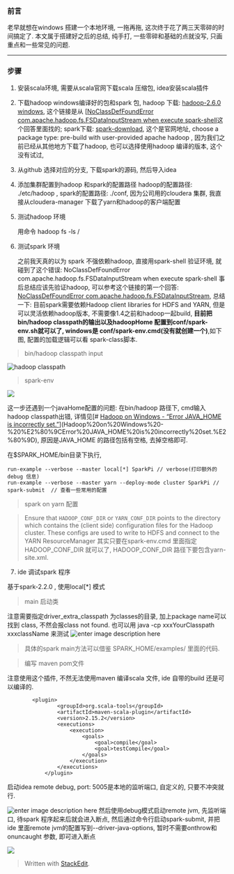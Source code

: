 ### 前言
老早就想在windows 搭建一个本地环境, 一拖再拖, 这次终于花了两三天零碎的时间搞定了. 本文属于搭建好之后的总结, 纯手打, 一些零碎和基础的点就没写, 只画重点和一些常见的问题. 

---

### 步骤
1. 安装scala环境, 需要从scala官网下载scala 压缩包, idea安装scala插件
2. 下载hadoop windows编译好的包和spark 包, hadoop 下载: [hadoop-2.6.0 windows](http://www.barik.net/archive/2015/01/19/172716/), 这个链接是从 [[NoClassDefFoundError com.apache.hadoop.fs.FSDataInputStream when execute spark-shell](https://stackoverflow.com/questions/30906412/noclassdeffounderror-com-apache-hadoop-fs-fsdatainputstream-when-execute-spark-s)这个回答里面找的; spark下载: [spark-download](https://spark.apache.org/downloads.html), 这个是官网地址, choose a package type: pre-build with user-provided apache hadoop , 因为我们之前已经从其他地方下载了hadoop, 也可以选择使用hadoop 编译的版本, 这个没有试过, 
3.  从github 选择对应的分支, 下载spark的源码, 然后导入idea
4. 添加集群配置到hadoop 和spark的配置路径
	hadoop的配置路径: ./etc/hadoop , spark的配置路径: ./conf, 因为公司用的cloudera 集群, 我直接从cloudera-manager 下载了yarn和hadoop的客户端配置

5. 测试hadoop 环境

	用命令 hadoop fs -ls /
6. 测试spark 环境

	之前我天真的以为 spark 不强依赖hadoop, 直接用spark-shell 验证环境, 就碰到了这个错误: NoClassDefFoundError com.apache.hadoop.fs.FSDataInputStream when execute spark-shell 事后总结应该先验证hadoop, 可以参考这个链接的第一个回答: [NoClassDefFoundError com.apache.hadoop.fs.FSDataInputStream](%5BNoClassDefFoundError%20com.apache.hadoop.fs.FSDataInputStream%20when%20execute%20spark-shell%5D%28https://stackoverflow.com/questions/30906412/noclassdeffounderror-com-apache-hadoop-fs-fsdatainputstream-when-execute-spark-s%29),  总结一下: 目前spark需要依赖Hadoop client libraries for HDFS and YARN,  但是可以灵活依赖hadoop版本, 不需要像1.4之前和hadoop一起build, **目前把 bin/hadoop classpath的输出以及hadoopHome 配置到conf/spark-env.sh就可以了, windows是 conf/spark-env.cmd(没有就创建一个)**,如下图, 配置的加载逻辑可以看 spark-class脚本.
>	bin/hadoop classpath input

![hadoop classpath](https://drive.google.com/uc?id=1Mjm78ZLoSMzIpoegwPIaaIdxb0JO0Pvx)

> spark-env

![](https://drive.google.com/uc?id=1CZ8yTmYyNkv6MkvHHM4ZR5JX0Tx-A7Ha)

这一步还遇到一个javaHome配置的问题: 在bin/hadoop 路径下, cmd输入hadoop classpath出错, 详情见[# [Hadoop on Windows - “Error JAVA_HOME is incorrectly set.”](https://stackoverflow.com/questions/31621032/hadoop-on-windows-error-java-home-is-incorrectly-set)](Hadoop%20on%20Windows%20-%20%E2%80%9CError%20JAVA_HOME%20is%20incorrectly%20set.%E2%80%9D), 原因是JAVA_HOME 的路径包括有空格, 去掉空格即可.

在$SPARK_HOME/bin目录下执行, 

```
run-example --verbose --master local[*] SparkPi // verbose(打印额外的debug 信息)
run-example --verbose --master yarn --deploy-mode cluster SparkPi // 
spark-submit  // 查看一些常用的配置
```

> spark on yarn 配置

> Ensure that `HADOOP_CONF_DIR` or `YARN_CONF_DIR` points to the directory 
which contains the (client side) configuration files for the Hadoop cluster. These configs are used to write to HDFS and connect to the YARN ResourceManager
其实只要在spark-env.cmd 里面指定 HADOOP_CONF_DIR 就可以了, HADOOP_CONF_DIR 路径下要包含yarn-site.xml.


7. ide 调试spark 程序

基于spark-2.2.0 , 使用local[*] 模式

> main 启动类

注意需要指定driver_extra_classpath 为classes的目录, 加上package name可以找到 class, 不然会报class not found. 也可以用 java -cp xxxYourClasspath xxxclassName 来测试
![enter image description here](https://drive.google.com/uc?id=1uOwX_NLuD9w9LRG35_V85g6tGQ3dGLWT)

> 具体的spark main方法可以借鉴 SPARK_HOME/examples/ 里面的代码.

> 编写 maven pom文件

注意使用这个插件, 不然无法使用maven 编译scala 文件, ide 自带的build 还是可以编译的.
```
		<plugin>
                <groupId>org.scala-tools</groupId>
                <artifactId>maven-scala-plugin</artifactId>
                <version>2.15.2</version>
                <executions>
                    <execution>
                        <goals>
                            <goal>compile</goal>
                            <goal>testCompile</goal>
                        </goals>
                    </execution>
                </executions>
            </plugin>
```


 启动idea remote debug, port: 5005是本地的监听端口, 自定义的, 只要不冲突就行. 

![enter image description here](https://drive.google.com/uc?id=1OFfFTLlOSuTX6kgGGWqzK9GiFRZ5wAKn)
然后使用debug模式启动remote jvm,  先监听端口, 待spark 程序起来后就会进入断点, 然后通过命令行启动spark-submit, 并把ide 里面remote jvm的配置写到--driver-java-options, 暂时不需要onthrow和onuncaught 参数, 即可进入断点

![](https://drive.google.com/uc?id=1EJmhS5q2AcLDxnpko7_MCg6J3GVKdpoB)



> Written with [StackEdit](https://stackedit.io/).
<!--stackedit_data:
eyJoaXN0b3J5IjpbLTE0NDI5NDEzNjgsMzUzMjU1NDE4LDE3MD
c3NDA0NiwtNTExNTk0NDg0LC0xNDI3MDE4NDA3LC0xNTA3MjU0
NjUzLC00MzA3NjQ0NTUsLTE3MTAzNTU3MTgsLTczNjA4MDM4MC
w0MTgwMTU5NywtNzg4MTM4MzkzXX0=
-->